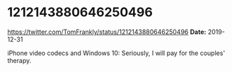 # 1212143880646250496
https://twitter.com/TomFrankly/status/1212143880646250496
**Date:** 2019-12-31

iPhone video codecs and Windows 10: Seriously, I will pay for the couples' therapy.
